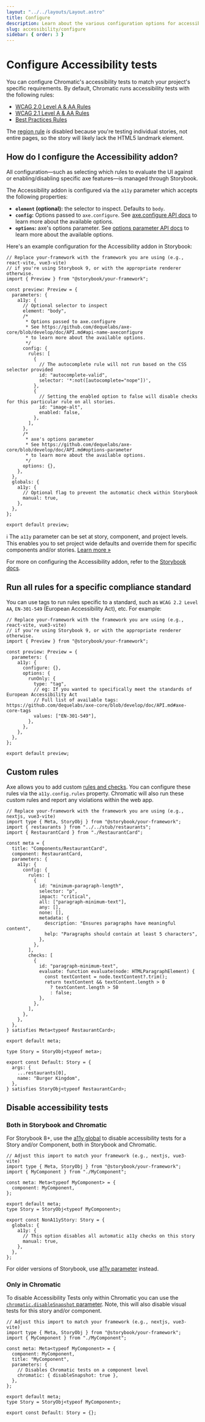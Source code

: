 ```yaml
---
layout: "../../layouts/Layout.astro"
title: Configure
description: Learn about the various configuration options for accessibility tests
slug: accessibility/configure
sidebar: { order: 3 }
---
```


# Configure Accessibility tests

You can configure Chromatic's accessibility tests to match your project's specific requirements. By default, Chromatic runs accessibility tests with the following rules:

- [WCAG 2.0 Level A & AA Rules](https://github.com/dequelabs/axe-core/blob/develop/doc/rule-descriptions.md#wcag-20-level-a--aa-rules)
- [WCAG 2.1 Level A & AA Rules](https://github.com/dequelabs/axe-core/blob/develop/doc/rule-descriptions.md#wcag-21-level-a--aa-rules)
- [Best Practices Rules](https://github.com/dequelabs/axe-core/blob/develop/doc/rule-descriptions.md#best-practices-rules)

The [region rule](https://dequeuniversity.com/rules/axe/4.1/region) _is_ disabled because you're testing individual stories, not entire pages, so the story will likely lack the HTML5 landmark element.

## How do I configure the Accessibility addon?

All configuration—such as selecting which rules to evaluate the UI against or enabling/disabling specific axe features—is managed through Storybook.

The Accessibility addon is configured via the `a11y` parameter which accepts the following properties:

- **`element` (optional):** the selector to inspect. Defaults to `body`.
- **`config`:** Options passed to `axe.configure`. See [axe.configure API docs](https://github.com/dequelabs/axe-core/blob/develop/doc/API.md#api-name-axeconfigure) to learn more about the available options.
- **`options`:** axe's options parameter. See [options parameter API docs](https://github.com/dequelabs/axe-core/blob/develop/doc/API.md#options-parameter) to learn more about the available options.

Here's an example configuration for the Accessibility addon in Storybook:

```tsx title=".storybook/preview.ts"
// Replace your-framework with the framework you are using (e.g., react-vite, vue3-vite)
// if you're using Storybook 9, or with the appropriate renderer otherwise.
import { Preview } from "@storybook/your-framework";

const preview: Preview = {
  parameters: {
    a11y: {
      // Optional selector to inspect
      element: "body",
      /*
       * Options passed to axe.configure
       * See https://github.com/dequelabs/axe-core/blob/develop/doc/API.md#api-name-axeconfigure
       * to learn more about the available options.
       */
      config: {
        rules: [
          {
            // The autocomplete rule will not run based on the CSS selector provided
            id: "autocomplete-valid",
            selector: '*:not([autocomplete="nope"])',
          },
          {
            // Setting the enabled option to false will disable checks for this particular rule on all stories.
            id: "image-alt",
            enabled: false,
          },
        ],
      },
      /*
       * axe's options parameter
       * See https://github.com/dequelabs/axe-core/blob/develop/doc/API.md#options-parameter
       * to learn more about the available options.
       */
      options: {},
    },
  },
  globals: {
    a11y: {
      // Optional flag to prevent the automatic check within Storybook
      manual: true,
    },
  },
};

export default preview;
```

<div class="aside">

ℹ️ The `a11y` parameter can be set at story, component, and project levels. This enables you to set project wide defaults and override them for specific components and/or stories. <a href="/docs/config-with-story-params">Learn more »</a>

</div>

For more on configuring the Accessibility addon, refer to the [Storybook docs](https://storybook.js.org/docs/writing-tests/accessibility-testing#configure).

## Run all rules for a specific compliance standard

You can use tags to run rules specific to a standard, such as `WCAG 2.2 Level AA`, `EN-301-549` (European Accessibility Act), etc. For example:

```tsx title=".storybook/preview.ts"
// Replace your-framework with the framework you are using (e.g., react-vite, vue3-vite)
// if you're using Storybook 9, or with the appropriate renderer otherwise.
import { Preview } from "@storybook/your-framework";

const preview: Preview = {
  parameters: {
    a11y: {
      configure: {},
      options: {
        runOnly: {
          type: "tag",
          // eg: If you wanted to specifically meet the standards of European Accessibility Act
          // Full list of available tags: https://github.com/dequelabs/axe-core/blob/develop/doc/API.md#axe-core-tags
          values: ["EN-301-549"],
        },
      },
    },
  },
};

export default preview;
```

## Custom rules

Axe allows you to add custom [rules and checks](https://github.com/dequelabs/axe-core/blob/64d409dc5862e9fdebcec87a0a269ab3f3e71ad2/doc/rule-development.md). You can configure these rules via the `a11y.config.rules` property. Chromatic will also run these custom rules and report any violations within the web app.

```tsx title="RestaurantCard.stories.ts|js"
// Replace your-framework with the framework you are using (e.g., nextjs, vue3-vite)
import type { Meta, StoryObj } from "@storybook/your-framework";
import { restaurants } from "../../stub/restaurants";
import { RestaurantCard } from "./RestaurantCard";

const meta = {
  title: "Components/RestaurantCard",
  component: RestaurantCard,
  parameters: {
    a11y: {
      config: {
        rules: [
          {
            id: "minimum-paragraph-length",
            selector: "p",
            impact: "critical",
            all: ["paragraph-minimum-text"],
            any: [],
            none: [],
            metadata: {
              description: "Ensures paragraphs have meaningful content",
              help: "Paragraphs should contain at least 5 characters",
            },
          },
        ],
        checks: [
          {
            id: "paragraph-minimum-text",
            evaluate: function evaluate(node: HTMLParagraphElement) {
              const textContent = node.textContent?.trim();
              return textContent && textContent.length > 0
                ? textContent.length > 50
                : false;
            },
          },
        ],
      },
    },
  },
} satisfies Meta<typeof RestaurantCard>;

export default meta;

type Story = StoryObj<typeof meta>;

export const Default: Story = {
  args: {
    ...restaurants[0],
    name: "Burger Kingdom",
  },
} satisfies StoryObj<typeof RestaurantCard>;
```

## Disable accessibility tests

### Both in Storybook and Chromatic

For Storybook 8+, use the [a11y global](https://storybook.js.org/docs/writing-tests/accessibility-testing#turn-off-automated-a11y-tests) to disable accessibility tests for a Story and/or Component, both in Storybook and Chromatic.

```tsx title="MyComponent.stories.ts|tsx"
// Adjust this import to match your framework (e.g., nextjs, vue3-vite)
import type { Meta, StoryObj } from "@storybook/your-framework";
import { MyComponent } from "./MyComponent";

const meta: Meta<typeof MyComponent> = {
  component: MyComponent,
};

export default meta;
type Story = StoryObj<typeof MyComponent>;

export const NonA11yStory: Story = {
  globals: {
    a11y: {
      // This option disables all automatic a11y checks on this story
      manual: true,
    },
  },
};
```

<div class="aside">

For older versions of Storybook, use [a11y parameter](https://storybook.js.org/docs/7/writing-tests/accessibility-testing#how-to-disable-a11y-tests) instead.

</div>

### Only in Chromatic

To disable Accessibility Tests only within Chromatic you can use the [`chromatic.disableSnapshot` parameter](https://www.chromatic.com/docs/disable-snapshots/#with-storybook). Note, this will also disable visual tests for this story and/or component.

```tsx title="MyComponent.stories.ts|tsx"
// Adjust this import to match your framework (e.g., nextjs, vue3-vite)
import type { Meta, StoryObj } from "@storybook/your-framework";
import { MyComponent } from "./MyComponent";

const meta: Meta<typeof MyComponent> = {
  component: MyComponent,
  title: "MyComponent",
  parameters: {
    // Disables Chromatic tests on a component level
    chromatic: { disableSnapshot: true },
  },
};

export default meta;
type Story = StoryObj<typeof MyComponent>;

export const Default: Story = {};
```
